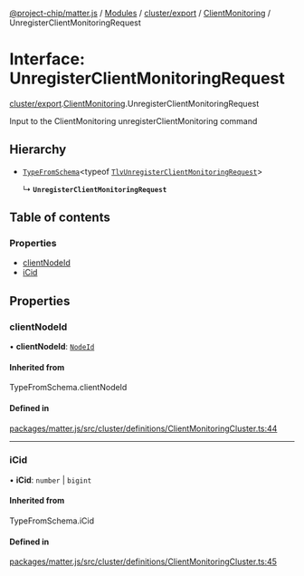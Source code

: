 [@project-chip/matter.js](../README.md) / [Modules](../modules.md) / [cluster/export](../modules/cluster_export.md) / [ClientMonitoring](../modules/cluster_export.ClientMonitoring.md) / UnregisterClientMonitoringRequest

# Interface: UnregisterClientMonitoringRequest

[cluster/export](../modules/cluster_export.md).[ClientMonitoring](../modules/cluster_export.ClientMonitoring.md).UnregisterClientMonitoringRequest

Input to the ClientMonitoring unregisterClientMonitoring command

## Hierarchy

- [`TypeFromSchema`](../modules/tlv_export.md#typefromschema)\<typeof [`TlvUnregisterClientMonitoringRequest`](../modules/cluster_export.ClientMonitoring.md#tlvunregisterclientmonitoringrequest)\>

  ↳ **`UnregisterClientMonitoringRequest`**

## Table of contents

### Properties

- [clientNodeId](cluster_export.ClientMonitoring.UnregisterClientMonitoringRequest.md#clientnodeid)
- [iCid](cluster_export.ClientMonitoring.UnregisterClientMonitoringRequest.md#icid)

## Properties

### clientNodeId

• **clientNodeId**: [`NodeId`](../modules/datatype_export.md#nodeid)

#### Inherited from

TypeFromSchema.clientNodeId

#### Defined in

[packages/matter.js/src/cluster/definitions/ClientMonitoringCluster.ts:44](https://github.com/project-chip/matter.js/blob/904d0c9b952b91f28a21803759c5e5c66ee4d272/packages/matter.js/src/cluster/definitions/ClientMonitoringCluster.ts#L44)

___

### iCid

• **iCid**: `number` \| `bigint`

#### Inherited from

TypeFromSchema.iCid

#### Defined in

[packages/matter.js/src/cluster/definitions/ClientMonitoringCluster.ts:45](https://github.com/project-chip/matter.js/blob/904d0c9b952b91f28a21803759c5e5c66ee4d272/packages/matter.js/src/cluster/definitions/ClientMonitoringCluster.ts#L45)
